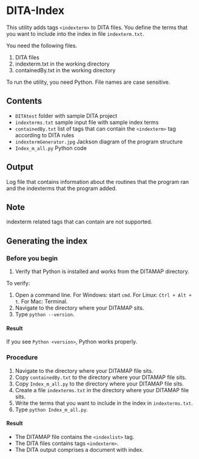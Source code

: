 # DITA-Index

This utility adds tags `<indexterm>` to DITA files. You define the terms that you want to include into the index in file `indexterm.txt`.

You need the following files.
1. DITA files
2. indexterm.txt in the working directory
3. containedBy.txt in the working directory

To run the utility, you need Python. 
File names are case sensitive.

## Contents

* `DITAtest` folder with sample DITA project
* `indexterms.txt` sample input file with sample index terms
* `containedBy.txt` list of tags that can contain the `<indexterm>` tag according to DITA rules
* `indextermGenerator.jpg` Jackson diagram of the program structure
* `Index_m_all.py` Python code

## Output
Log file that contains information about the routines that the program ran and the indexterms that the program added.

## Note
indexterm related tags that can contain <indexterm> are not supported.

## Generating the index

### Before you begin
1. Verify that Python is installed and works from the DITAMAP directory.

To verify:
  
  1. Open a command line. For Windows: start `cmd`. For Linux: `Ctrl + Alt + t`. For Mac: Terminal.
  2. Navigate to the directory where your DITAMAP sits.
  3. Type `python --version`. 
 #### Result 
 If you see `Python <version>`, Python works properly.
  
### Procedure
1. Navigate to the directory where your DITAMAP file sits.
2. Copy `containedBy.txt` to the directory where your DITAMAP file sits.
3. Copy `Index_m_all.py` to the directory where your DITAMAP file sits. 
4. Create a file `indexterms.txt` in the directory where your DITAMAP file sits. 
5. Write the terms that you want to include in the index in `indexterms.txt`.
4. Type `python Index_m_all.py`.

#### Result
* The DITAMAP file contains the `<indexlist>` tag.
* The DITA files contains tags `<indexterm>`.
* The DITA output comprises a document with index. 



